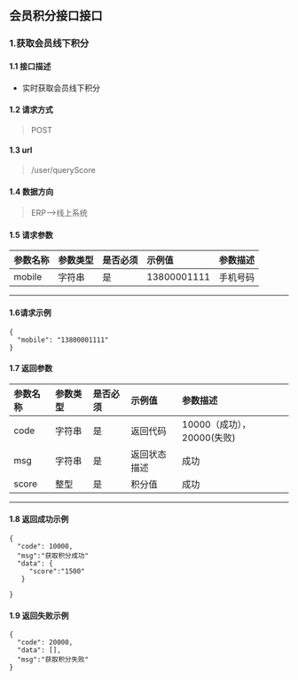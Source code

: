 ## 会员积分接口接口
### 1.获取会员线下积分
#### 1.1 接口描述
* 实时获取会员线下积分
#### 1.2 请求方式
> POST
#### 1.3 url
> /user/queryScore
#### 1.4 数据方向
> ERP-->线上系统
#### 1.5 请求参数
| 参数名称 | 参数类型 | 是否必须 | 示例值 | 参数描述  |
| :---         |     :---      |     :--- | :--- | :--- |
| mobile   | 字符串     | 是    | 13800001111    | 手机号码 |
--------------------- 
#### 1.6请求示例
```
{
  "mobile": "13800001111"
}
```
#### 1.7 返回参数
| 参数名称 | 参数类型 | 是否必须 | 示例值 | 参数描述  |
| :---         |     :---      |     :--- | :--- | :--- |
| code   | 字符串     | 是    | 返回代码    | 10000（成功），20000(失败) |
| msg   | 字符串     | 是    | 返回状态描述    | 成功 |
| score   | 整型     | 是    | 积分值    | 成功 |
--------------------- 
#### 1.8 返回成功示例
```
{
  "code": 10000,
  "msg":"获取积分成功"
  "data": {
     "score":"1500"
   }

}
```
#### 1.9 返回失败示例
```
{
  "code": 20000,
  "data": [],
  "msg":"获取积分失败"
}
```
